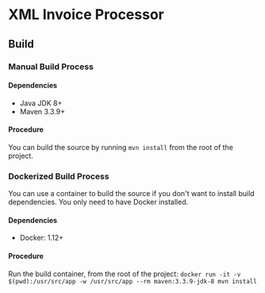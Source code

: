 # XML Invoice Processor

## Build

### Manual Build Process

#### Dependencies

- Java JDK 8+
- Maven 3.3.9+

#### Procedure

You can build the source by running `mvn install` from the root of the project.

### Dockerized Build Process

You can use a container to build the source if you don't want to install build dependencies. You only need to have Docker installed.

#### Dependencies

- Docker: 1.12+

#### Procedure

Run the build container, from the root of the project: `docker run -it -v $(pwd):/usr/src/app -w /usr/src/app --rm maven:3.3.9-jdk-8 mvn install`
